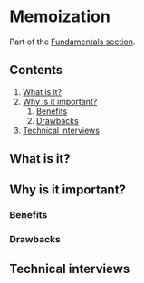# Memoization #

Part of the [Fundamentals section](../../0.-Fundamentals/).

## Contents

1. [What is it?](#what-is-it)
1. [Why is it important?](#why-is-it-important)
    1. [Benefits](#benefits)
    1. [Drawbacks](#drawbacks)
1. [Technical interviews](#technical-interviews)

## What is it?



## Why is it important?



### Benefits



### Drawbacks



## Technical interviews

```text

```